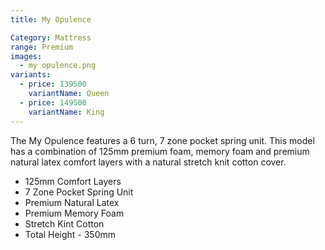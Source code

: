 ```yaml
---
title: My Opulence

Category: Mattress
range: Premium
images:
  - my opulence.png
variants:
  - price: 139500
    variantName: Queen
  - price: 149500
    variantName: King
---
```

The My Opulence features a 6 turn, 7 zone pocket spring unit. This model has a combination of 125mm premium foam, memory foam and premium natural latex comfort layers with a natural stretch knit cotton cover.

* 125mm Comfort Layers
* 7 Zone Pocket Spring Unit
* Premium Natural Latex
* Premium Memory Foam
* Stretch Kint Cotton
* Total Height - 350mm
